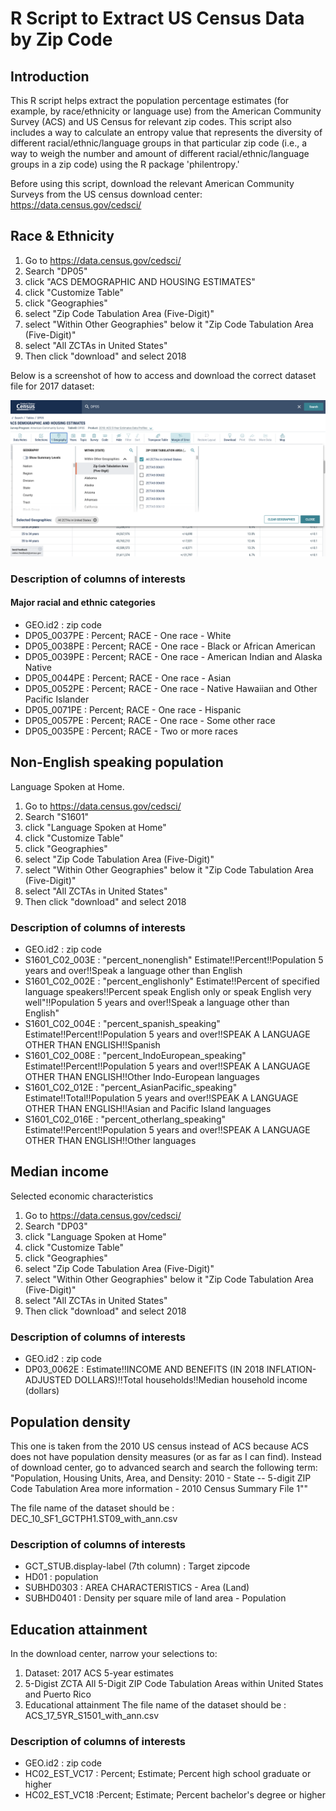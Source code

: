 # R Script to Extract US Census Data by Zip Code

## Introduction 
This R script helps extract the population percentage estimates (for example, by race/ethnicity or language use) from the American Community Survey (ACS) and US Census for relevant zip codes. This script also includes a way to calculate an entropy value that represents the diversity of different racial/ethnic/language groups in that particular zip code (i.e., a way to weigh the number and amount of different racial/ethnic/language groups in a zip code) using the R package 'philentropy.'

Before using this script, download the relevant American Community Surveys from the US census download center: https://data.census.gov/cedsci/

## Race & Ethnicity
1) Go to https://data.census.gov/cedsci/
2) Search "DP05" 
3) click "ACS DEMOGRAPHIC AND HOUSING ESTIMATES"
4) click "Customize Table"
5) click "Geographies"
6) select "Zip Code Tabulation Area (Five-Digit)"
7) select "Within Other Geographies" below it "Zip Code Tabulation Area (Five-Digit)"
8) select "All ZCTAs in United States"
9) Then click "download" and select 2018

Below is a screenshot of how to access and download the correct dataset file for 2017 dataset:

![ACS_screenshot](New_ACS_dataset_extraction.png)

### Description of columns of interests 

#### Major racial and ethnic categories

- GEO.id2 : zip code 
- DP05_0037PE : Percent; RACE - One race - White
- DP05_0038PE : Percent; RACE - One race - Black or African American
- DP05_0039PE : Percent; RACE - One race - American Indian and Alaska Native
- DP05_0044PE : Percent; RACE - One race - Asian
- DP05_0052PE : Percent; RACE - One race - Native Hawaiian and Other Pacific Islander
- DP05_0071PE : Percent; RACE - One race - Hispanic
- DP05_0057PE : Percent; RACE - One race - Some other race
- DP05_0035PE : Percent; RACE - Two or more races

## Non-English speaking population
Language Spoken at Home.
1) Go to https://data.census.gov/cedsci/
2) Search "S1601" 
3) click "Language Spoken at Home"
4) click "Customize Table"
5) click "Geographies"
6) select "Zip Code Tabulation Area (Five-Digit)"
7) select "Within Other Geographies" below it "Zip Code Tabulation Area (Five-Digit)"
8) select "All ZCTAs in United States"
9) Then click "download" and select 2018

### Description of columns of interests 
- GEO.id2 : zip code
- S1601_C02_003E : "percent_nonenglish" Estimate!!Percent!!Population 5 years and over!!Speak a language other than English
- S1601_C02_002E : "percent_englishonly" Estimate!!Percent of specified language speakers!!Percent speak English only or speak English very well"!!Population 5 years and over!!Speak a language other than English"
- S1601_C02_004E : "percent_spanish_speaking" Estimate!!Percent!!Population 5 years and over!!SPEAK A LANGUAGE OTHER THAN ENGLISH!!Spanish
- S1601_C02_008E : "percent_IndoEuropean_speaking" Estimate!!Percent!!Population 5 years and over!!SPEAK A LANGUAGE OTHER THAN ENGLISH!!Other Indo-European languages
- S1601_C02_012E : "percent_AsianPacific_speaking" Estimate!!Total!!Population 5 years and over!!SPEAK A LANGUAGE OTHER THAN ENGLISH!!Asian and Pacific Island languages
- S1601_C02_016E : "percent_otherlang_speaking" Estimate!!Percent!!Population 5 years and over!!SPEAK A LANGUAGE OTHER THAN ENGLISH!!Other languages


## Median income 
Selected economic characteristics
1) Go to https://data.census.gov/cedsci/
2) Search "DP03" 
3) click "Language Spoken at Home"
4) click "Customize Table"
5) click "Geographies"
6) select "Zip Code Tabulation Area (Five-Digit)"
7) select "Within Other Geographies" below it "Zip Code Tabulation Area (Five-Digit)"
8) select "All ZCTAs in United States"
9) Then click "download" and select 2018

### Description of columns of interests 
 - GEO.id2 : zip code
 - DP03_0062E : Estimate!!INCOME AND BENEFITS (IN 2018 INFLATION-ADJUSTED DOLLARS)!!Total households!!Median household income (dollars)

## Population density
This one is taken from the 2010 US census instead of ACS because ACS does not have population density measures (or as far as I can find).
Instead of download center, go to advanced search and search the following term:
"Population, Housing Units, Area, and Density: 2010 - State -- 5-digit ZIP Code Tabulation Area  more information - 2010 Census Summary File 1""

The file name of the dataset should be : DEC_10_SF1_GCTPH1.ST09_with_ann.csv

### Description of columns of interests 
 - GCT_STUB.display-label (7th column) : Target zipcode
 - HD01 : population
 - SUBHD0303 : AREA CHARACTERISTICS - Area (Land)
 - SUBHD0401 : Density per square mile of land area - Population


## Education attainment
In the download center, narrow your selections to:
1) Dataset: 2017 ACS 5-year estimates 
2) 5-Digist ZCTA All 5-Digit ZIP Code Tabulation Areas within United States and Puerto Rico
3) Educational attainment
The file name of the dataset should be : ACS_17_5YR_S1501_with_ann.csv

### Description of columns of interests 
 - GEO.id2 : zip code
 - HC02_EST_VC17 : Percent; Estimate; Percent high school graduate or higher
 - HC02_EST_VC18 :Percent; Estimate; Percent bachelor's degree or higher

 
 
 
 
